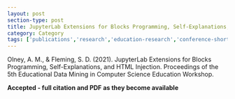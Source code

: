 ```yaml
---
layout: post
section-type: post
title: JupyterLab Extensions for Blocks Programming, Self-Explanations, and HTML Injection
category: Category
tags: ['publications','research','education-research','conference-short','datawhys','data-science','programming','ldi','blocks']
---
```


Olney, A. M., & Fleming, S. D. (2021). JupyterLab Extensions for Blocks Programming, Self-Explanations, and HTML Injection. Proceedings of the 5th Educational Data Mining in Computer Science Education Workshop.

**Accepted - full citation and PDF as they become available**

<!-- 
<object data="https://blogs.memphis.edu/aolney/files/2021/03/2021-olney-sigcse-camera-ready.pdf" type="application/pdf" width="100%" height="600px">
 
  <p>It appears you don't have a PDF plugin for this browser.
  No biggie... you can <a href="https://blogs.memphis.edu/aolney/files/2021/03/2021-olney-sigcse-camera-ready.pdf">click here to
  download the PDF file.</a></p>
  
</object> -->
